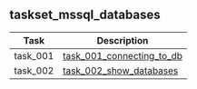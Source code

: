 ## taskset_mssql_databases

| Task     | Description                                                                    |
|----------|--------------------------------------------------------------------------------|
| task_001 | [task_001_connecting_to_db](taskset_mssql_databases/task_001_connecting_to_db) |
| task_002 | [task_002_show_databases](taskset_mssql_databases/task_002_show_databases)     |

